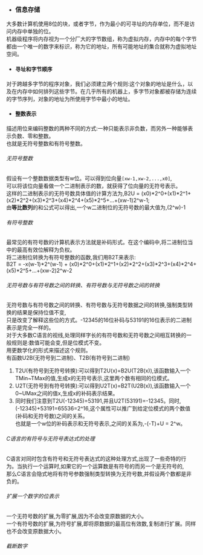 * ### 信息存储
大多数计算机使用8位的块，或者字节，作为最小的可寻址的内存单位，而不是访问内存中单独的位。  
机器级程序将内存视为一个分厂大的字节数组，称为虚拟内存，内存中的每个字节都由一个唯一的数字来标识，称为它的地址，所有可能地址的集合就称为虚拟地址空间。  
* #### 寻址和字节顺序
对于跨越多字节的程序对象，我们必须建立两个规则:这个对象的地址是什么，以及在内存中如何排列这些字节。在几乎所有的机器上，多字节对象都被存储为连续的字节序列，对象的地址为所使用字节中最小的地址。
* #### 整数表示
描述用位来编码整数的两种不同的方式:一种只能表示非负数，而另外一种能够表示负数、零和整数。  
也就是无符号整数和有符号整数。
###### 无符号整数  
假设有一个整数数据类型有w位。可以得到位向量`[xw-1,xw-2,...,x0]`,  
可以将该位向量看做一个二进制表示的数，就获得了位向量的无符号表示。  
这样的二进制表示的无符号数具体值的计算方法为,B2U = (x0)*2^0+(x1)*2^1+(x2)*2^2+(x3)*2^3+(x4)*2^4+(x5)*2^5+...+(xw-1)2^w-1;  
由**等比数列**的和公式可以得出,一个w二进制位的无符号数的最大值为,(2^w)-1
###### 有符号整数
最常见的有符号数的计算机表示方法就是补码形式。在这个编码中,将二进制位当中的最高有效位解释为负权。  
将二进制位转换为有符号整数的函数,我们用B2T来表示:  
B2T = -x(w-1)*2^(w-1) + (x0)*2^0+(x1)*2^1+(x2)*2^2+(x3)*2^3+(x4)*2^4+(x5)*2^5+...+(xw-2)2^w-2  
###### 无符号数与有符号数之间的转换、有符号数与无符号数之间的转换
无符号数与有符号数之间的转换、有符号数与无符号数据之间的转换,强制类型转换的结果是保持位值不变,  
只是改变了解释这些位的方式。-12345的16位补码与53191的16位表示的二进制表示是完全一样的。  
对于大多数C语言的视线,处理同样字长的有符号数和无符号数之间相互转换的一般规则是:数值可能会变,但是位模式不变。  
用更数学化的形式来描述这个规则。  
有函数U2B(无符号到二进制)、T2B(有符号到二进制)  
1. T2U(有符号到无符号转换):可以得到T2U(x)=B2U(T2B(x)),该函数输入一个TMin~TMax的值,生成x的无符号表示,这里两个数有相同的位模式。
2. U2T(无符号到有符号转换):可以得到U2T(x)=B2T(U2B(x)),该函数输入一个0~UMax之间的值x,生成x的补码表示结果。
3. 同时我们注意到T2U(-12345)=53191,并且U2T(53191)=-12345。同时,(-12345)+53191=65536=2^16,这个属性可以推广到给定位模式的两个数值(补码和无符号数)之间的关系。  
也就是一个w位的补码表示和无符号表示,之间的关系为,-(-T)+U = 2^w。
###### C语言的有符号与无符号表达式的处理
C语言对同时包含有符号和无符号表达式的这种处理方式,出现了一些奇特的行为。当执行一个运算时,如果它的一个运算数是有符号的而另一个是无符号的,  
那么C语言会隐式地将有符号参数强制类型转换为无符号数,并假设两个数都是非负的。
###### 扩展一个数字的位表示
一个无符号数的扩展,为零扩展,因为不会改变原数据的大小。  
一个有符号数的扩展,为符号扩展,即将原数据的最高位有效数,复制进行扩展。同样也不会改变原数据大小。
###### 截断数字